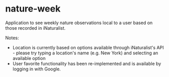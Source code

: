 # nature-week
Application to see weekly nature observations local to a user based on those recorded in iNaturalist.

Notes:
- Location is currently based on options available through iNaturalist's API - please try typing a location's name (e.g. New York) and selecting an available option
- User favorite functionality has been re-implemented and is available by logging in with Google.

